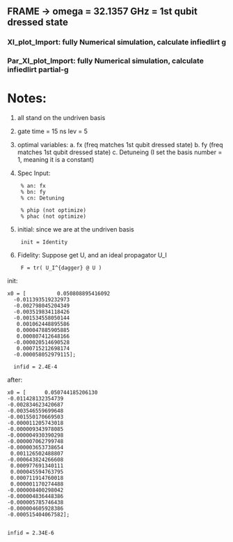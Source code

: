 ## FRAME -> omega = 32.1357 GHz = 1st qubit dressed state


### XI_plot_Import: fully Numerical simulation, calculate infiedlirt g


### Par_XI_plot_Import:  fully Numerical simulation, calculate infiedlirt  partial-g


# Notes:
1. all stand on the undriven basis
2.
    gate time = 15 ns
    lev = 5
3. optimal variables: 
a. fx (freq matches 1st qubit dressed state)
b. fy (freq matches 1st qubit dressed state)
c. Detuneing (I set the basis number = 1, meaning it is a constant)

4. Spec
Input:

        % an: fx
        % bn: fy
        % cn: Detuning

        % phip (not optimize)
        % phac (not optimize)

5. initial:
    since we are at the undriven basis
    
        init = Identity
    
6. Fidelity:
    Suppose get U, and an ideal propagator U_I
    
        F = tr( U_I^{dagger} @ U )

init:

    x0 = [          0.050808895416092
      -0.011393519232973
      -0.002798045204349
      -0.003519834118426
      -0.001534558050144
       0.001062448895586
       0.000047885905885
       0.000807412648166
      -0.000020514690528
       0.000715212698174
      -0.000058052979115];
      
      infid = 2.4E-4

after:

    x0 = [      0.050744185206130
    -0.011428132354739
    -0.002834623420687
    -0.003546559699648
    -0.001550170669503
    -0.000011205743018
    -0.000009343978085
    -0.000004930390298
    -0.000007062799748
    -0.000003653738654
     0.001126502488807
    -0.000643824266608
     0.000977691340111
     0.000045594763795
     0.000711914760018
     0.000001170274488
    -0.000008400298042
    -0.000004836448386
    -0.000005785746438
    -0.000004605928386
    -0.000515404067582];


    infid = 2.34E-6
